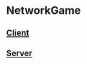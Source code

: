 # NetworkGame
## [Client](https://github.com/RutoKZ/NetworkGame/tree/dev/Client)
## [Server](https://github.com/RutoKZ/NetworkGame/tree/dev/Server)
